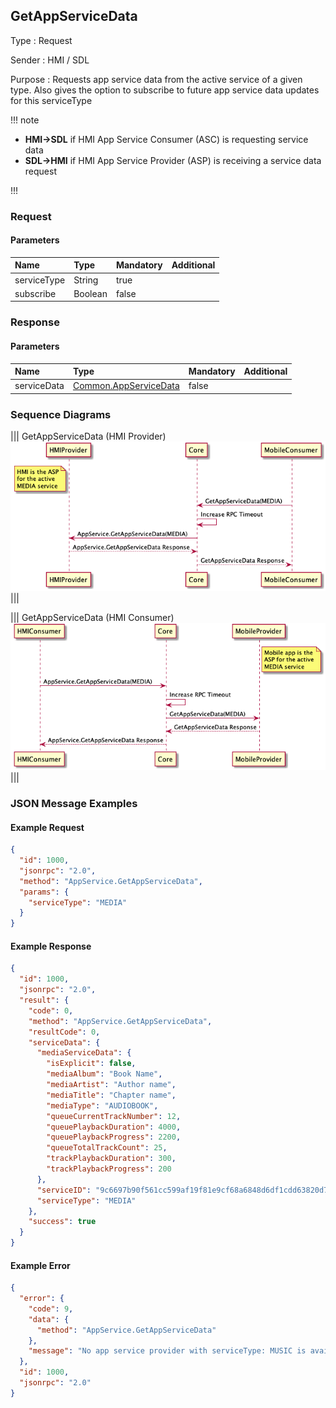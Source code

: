 ## GetAppServiceData

Type
: Request

Sender
: HMI / SDL

Purpose
: Requests app service data from the active service of a given type. Also gives the option to subscribe to future app service data updates for this serviceType

!!! note

* **HMI->SDL** if HMI App Service Consumer (ASC) is requesting service data
* **SDL->HMI** if HMI App Service Provider (ASP) is receiving a service data request

!!!
### Request

#### Parameters

|Name|Type|Mandatory|Additional|
|:---|:---|:--------|:---------|
|serviceType|String|true||
|subscribe|Boolean|false||

### Response

#### Parameters

|Name|Type|Mandatory|Additional|
|:---|:---|:--------|:---------|
|serviceData|[Common.AppServiceData](../../common/structs/#appservicedata)|false||

### Sequence Diagrams
|||
GetAppServiceData (HMI Provider)
![GetAppServiceData_HMI_ASP](./assets/GetAppServiceData_HMI_ASP.png)
|||

|||
GetAppServiceData (HMI Consumer)
![GetAppServiceData_HMI_ASC](./assets/GetAppServiceData_HMI_ASC.png)
|||

### JSON Message Examples

#### Example Request

```json
{
  "id": 1000,
  "jsonrpc": "2.0",
  "method": "AppService.GetAppServiceData",
  "params": {
    "serviceType": "MEDIA"
  }
}
```

#### Example Response

```json
{
  "id": 1000,
  "jsonrpc": "2.0",
  "result": {
    "code": 0,
    "method": "AppService.GetAppServiceData",
    "resultCode": 0,
    "serviceData": {
      "mediaServiceData": {
        "isExplicit": false,
        "mediaAlbum": "Book Name",
        "mediaArtist": "Author name",
        "mediaTitle": "Chapter name",
        "mediaType": "AUDIOBOOK",
        "queueCurrentTrackNumber": 12,
        "queuePlaybackDuration": 4000,
        "queuePlaybackProgress": 2200,
        "queueTotalTrackCount": 25,
        "trackPlaybackDuration": 300,
        "trackPlaybackProgress": 200
      },
      "serviceID": "9c6697b90f561cc599af19f81e9cf68a6848d6df1cdd63820d75ebfd7c727a20",
      "serviceType": "MEDIA"
    },
    "success": true
  }
}
```

#### Example Error

```json
{
  "error": {
    "code": 9,
    "data": {
      "method": "AppService.GetAppServiceData"
    },
    "message": "No app service provider with serviceType: MUSIC is available"
  },
  "id": 1000,
  "jsonrpc": "2.0"
}
```
